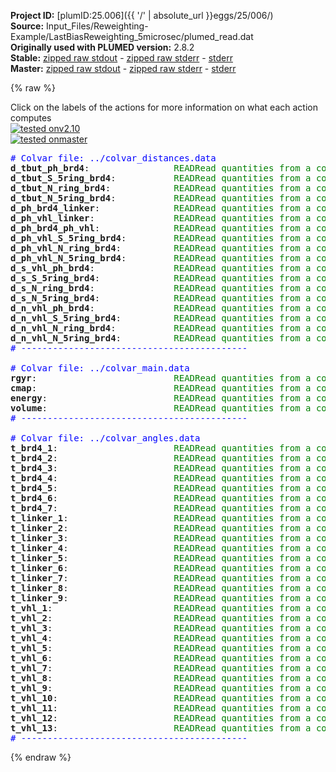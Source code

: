 **Project ID:** [plumID:25.006]({{ '/' | absolute_url }}eggs/25/006/)  
**Source:** Input_Files/Reweighting-Example/LastBiasReweighting_5microsec/plumed_read.dat  
**Originally used with PLUMED version:** 2.8.2  
**Stable:** [zipped raw stdout](plumed_read.dat.plumed.stdout.txt.zip) - [zipped raw stderr](plumed_read.dat.plumed.stderr.txt.zip) - [stderr](plumed_read.dat.plumed.stderr)  
**Master:** [zipped raw stdout](plumed_read.dat.plumed_master.stdout.txt.zip) - [zipped raw stderr](plumed_read.dat.plumed_master.stderr.txt.zip) - [stderr](plumed_read.dat.plumed_master.stderr)  

{% raw %}
<div class="plumedpreheader">
<div class="headerInfo" id="value_details_data/Input_Files/Reweighting-Example/LastBiasReweighting_5microsec/plumed_read.dat"> Click on the labels of the actions for more information on what each action computes </div>
<div class="containerBadge">
<div class="headerBadge"><a href="plumed_read.dat.plumed.stderr"><img src="https://img.shields.io/badge/v2.10-passing-green.svg" alt="tested onv2.10" /></a></div>
<div class="headerBadge"><a href="plumed_read.dat.plumed_master.stderr"><img src="https://img.shields.io/badge/master-passing-green.svg" alt="tested onmaster" /></a></div>
</div>
</div>
<pre class="plumedlisting">
<span style="color:blue" class="comment"># Colvar file: ../colvar_distances.data</span>
<b name="data/Input_Files/Reweighting-Example/LastBiasReweighting_5microsec/plumed_read.datd_tbut_ph_brd4" onclick='showPath("data/Input_Files/Reweighting-Example/LastBiasReweighting_5microsec/plumed_read.dat","data/Input_Files/Reweighting-Example/LastBiasReweighting_5microsec/plumed_read.datd_tbut_ph_brd4","data/Input_Files/Reweighting-Example/LastBiasReweighting_5microsec/plumed_read.datd_tbut_ph_brd4","brown")'>d_tbut_ph_brd4</b>:                <span class="plumedtooltip" style="color:green">READ<span class="right">Read quantities from a colvar file. <a href="https://www.plumed.org/doc-master/user-doc/html/READ" style="color:green">More details</a><i></i></span></span> <span class="plumedtooltip">IGNORE_FORCES<span class="right"> use this flag if the forces added by any bias can be safely ignored<i></i></span></span>   <span class="plumedtooltip">IGNORE_TIME<span class="right"> ignore the time in the colvar file<i></i></span></span>     <span class="plumedtooltip">FILE<span class="right">the name of the file from which to read these quantities<i></i></span></span>=../colvar_distances.data       <span class="plumedtooltip">VALUES<span class="right">the values to read from the file<i></i></span></span>=d_tbut_ph_brd4                
<span style="display:none;" id="data/Input_Files/Reweighting-Example/LastBiasReweighting_5microsec/plumed_read.datd_tbut_ph_brd4">The READ action with label <b>d_tbut_ph_brd4</b> calculates the following quantities:<table  align="center" frame="void" width="95%" cellpadding="5%"><tr><td width="5%"><b> Quantity </b>  </td><td><b> Description </b> </td></tr><tr><td width="5%">d_tbut_ph_brd4..#!custom</td><td>the names of the output components for this action depend on the actions input file see the example inputs below for details</td></tr></table></span><b name="data/Input_Files/Reweighting-Example/LastBiasReweighting_5microsec/plumed_read.datd_tbut_S_5ring_brd4" onclick='showPath("data/Input_Files/Reweighting-Example/LastBiasReweighting_5microsec/plumed_read.dat","data/Input_Files/Reweighting-Example/LastBiasReweighting_5microsec/plumed_read.datd_tbut_S_5ring_brd4","data/Input_Files/Reweighting-Example/LastBiasReweighting_5microsec/plumed_read.datd_tbut_S_5ring_brd4","brown")'>d_tbut_S_5ring_brd4</b>:           <span class="plumedtooltip" style="color:green">READ<span class="right">Read quantities from a colvar file. <a href="https://www.plumed.org/doc-master/user-doc/html/READ" style="color:green">More details</a><i></i></span></span> <span class="plumedtooltip">IGNORE_FORCES<span class="right"> use this flag if the forces added by any bias can be safely ignored<i></i></span></span>   <span class="plumedtooltip">IGNORE_TIME<span class="right"> ignore the time in the colvar file<i></i></span></span>     <span class="plumedtooltip">FILE<span class="right">the name of the file from which to read these quantities<i></i></span></span>=../colvar_distances.data       <span class="plumedtooltip">VALUES<span class="right">the values to read from the file<i></i></span></span>=d_tbut_S_5ring_brd4           
<span style="display:none;" id="data/Input_Files/Reweighting-Example/LastBiasReweighting_5microsec/plumed_read.datd_tbut_S_5ring_brd4">The READ action with label <b>d_tbut_S_5ring_brd4</b> calculates the following quantities:<table  align="center" frame="void" width="95%" cellpadding="5%"><tr><td width="5%"><b> Quantity </b>  </td><td><b> Description </b> </td></tr><tr><td width="5%">d_tbut_S_5ring_brd4..#!custom</td><td>the names of the output components for this action depend on the actions input file see the example inputs below for details</td></tr></table></span><b name="data/Input_Files/Reweighting-Example/LastBiasReweighting_5microsec/plumed_read.datd_tbut_N_ring_brd4" onclick='showPath("data/Input_Files/Reweighting-Example/LastBiasReweighting_5microsec/plumed_read.dat","data/Input_Files/Reweighting-Example/LastBiasReweighting_5microsec/plumed_read.datd_tbut_N_ring_brd4","data/Input_Files/Reweighting-Example/LastBiasReweighting_5microsec/plumed_read.datd_tbut_N_ring_brd4","brown")'>d_tbut_N_ring_brd4</b>:            <span class="plumedtooltip" style="color:green">READ<span class="right">Read quantities from a colvar file. <a href="https://www.plumed.org/doc-master/user-doc/html/READ" style="color:green">More details</a><i></i></span></span> <span class="plumedtooltip">IGNORE_FORCES<span class="right"> use this flag if the forces added by any bias can be safely ignored<i></i></span></span>   <span class="plumedtooltip">IGNORE_TIME<span class="right"> ignore the time in the colvar file<i></i></span></span>     <span class="plumedtooltip">FILE<span class="right">the name of the file from which to read these quantities<i></i></span></span>=../colvar_distances.data       <span class="plumedtooltip">VALUES<span class="right">the values to read from the file<i></i></span></span>=d_tbut_N_ring_brd4            
<span style="display:none;" id="data/Input_Files/Reweighting-Example/LastBiasReweighting_5microsec/plumed_read.datd_tbut_N_ring_brd4">The READ action with label <b>d_tbut_N_ring_brd4</b> calculates the following quantities:<table  align="center" frame="void" width="95%" cellpadding="5%"><tr><td width="5%"><b> Quantity </b>  </td><td><b> Description </b> </td></tr><tr><td width="5%">d_tbut_N_ring_brd4..#!custom</td><td>the names of the output components for this action depend on the actions input file see the example inputs below for details</td></tr></table></span><b name="data/Input_Files/Reweighting-Example/LastBiasReweighting_5microsec/plumed_read.datd_tbut_N_5ring_brd4" onclick='showPath("data/Input_Files/Reweighting-Example/LastBiasReweighting_5microsec/plumed_read.dat","data/Input_Files/Reweighting-Example/LastBiasReweighting_5microsec/plumed_read.datd_tbut_N_5ring_brd4","data/Input_Files/Reweighting-Example/LastBiasReweighting_5microsec/plumed_read.datd_tbut_N_5ring_brd4","brown")'>d_tbut_N_5ring_brd4</b>:           <span class="plumedtooltip" style="color:green">READ<span class="right">Read quantities from a colvar file. <a href="https://www.plumed.org/doc-master/user-doc/html/READ" style="color:green">More details</a><i></i></span></span> <span class="plumedtooltip">IGNORE_FORCES<span class="right"> use this flag if the forces added by any bias can be safely ignored<i></i></span></span>   <span class="plumedtooltip">IGNORE_TIME<span class="right"> ignore the time in the colvar file<i></i></span></span>     <span class="plumedtooltip">FILE<span class="right">the name of the file from which to read these quantities<i></i></span></span>=../colvar_distances.data       <span class="plumedtooltip">VALUES<span class="right">the values to read from the file<i></i></span></span>=d_tbut_N_5ring_brd4           
<span style="display:none;" id="data/Input_Files/Reweighting-Example/LastBiasReweighting_5microsec/plumed_read.datd_tbut_N_5ring_brd4">The READ action with label <b>d_tbut_N_5ring_brd4</b> calculates the following quantities:<table  align="center" frame="void" width="95%" cellpadding="5%"><tr><td width="5%"><b> Quantity </b>  </td><td><b> Description </b> </td></tr><tr><td width="5%">d_tbut_N_5ring_brd4..#!custom</td><td>the names of the output components for this action depend on the actions input file see the example inputs below for details</td></tr></table></span><b name="data/Input_Files/Reweighting-Example/LastBiasReweighting_5microsec/plumed_read.datd_ph_brd4_linker" onclick='showPath("data/Input_Files/Reweighting-Example/LastBiasReweighting_5microsec/plumed_read.dat","data/Input_Files/Reweighting-Example/LastBiasReweighting_5microsec/plumed_read.datd_ph_brd4_linker","data/Input_Files/Reweighting-Example/LastBiasReweighting_5microsec/plumed_read.datd_ph_brd4_linker","brown")'>d_ph_brd4_linker</b>:              <span class="plumedtooltip" style="color:green">READ<span class="right">Read quantities from a colvar file. <a href="https://www.plumed.org/doc-master/user-doc/html/READ" style="color:green">More details</a><i></i></span></span> <span class="plumedtooltip">IGNORE_FORCES<span class="right"> use this flag if the forces added by any bias can be safely ignored<i></i></span></span>   <span class="plumedtooltip">IGNORE_TIME<span class="right"> ignore the time in the colvar file<i></i></span></span>     <span class="plumedtooltip">FILE<span class="right">the name of the file from which to read these quantities<i></i></span></span>=../colvar_distances.data       <span class="plumedtooltip">VALUES<span class="right">the values to read from the file<i></i></span></span>=d_ph_brd4_linker              
<span style="display:none;" id="data/Input_Files/Reweighting-Example/LastBiasReweighting_5microsec/plumed_read.datd_ph_brd4_linker">The READ action with label <b>d_ph_brd4_linker</b> calculates the following quantities:<table  align="center" frame="void" width="95%" cellpadding="5%"><tr><td width="5%"><b> Quantity </b>  </td><td><b> Description </b> </td></tr><tr><td width="5%">d_ph_brd4_linker..#!custom</td><td>the names of the output components for this action depend on the actions input file see the example inputs below for details</td></tr></table></span><b name="data/Input_Files/Reweighting-Example/LastBiasReweighting_5microsec/plumed_read.datd_ph_vhl_linker" onclick='showPath("data/Input_Files/Reweighting-Example/LastBiasReweighting_5microsec/plumed_read.dat","data/Input_Files/Reweighting-Example/LastBiasReweighting_5microsec/plumed_read.datd_ph_vhl_linker","data/Input_Files/Reweighting-Example/LastBiasReweighting_5microsec/plumed_read.datd_ph_vhl_linker","brown")'>d_ph_vhl_linker</b>:               <span class="plumedtooltip" style="color:green">READ<span class="right">Read quantities from a colvar file. <a href="https://www.plumed.org/doc-master/user-doc/html/READ" style="color:green">More details</a><i></i></span></span> <span class="plumedtooltip">IGNORE_FORCES<span class="right"> use this flag if the forces added by any bias can be safely ignored<i></i></span></span>   <span class="plumedtooltip">IGNORE_TIME<span class="right"> ignore the time in the colvar file<i></i></span></span>     <span class="plumedtooltip">FILE<span class="right">the name of the file from which to read these quantities<i></i></span></span>=../colvar_distances.data       <span class="plumedtooltip">VALUES<span class="right">the values to read from the file<i></i></span></span>=d_ph_vhl_linker               
<span style="display:none;" id="data/Input_Files/Reweighting-Example/LastBiasReweighting_5microsec/plumed_read.datd_ph_vhl_linker">The READ action with label <b>d_ph_vhl_linker</b> calculates the following quantities:<table  align="center" frame="void" width="95%" cellpadding="5%"><tr><td width="5%"><b> Quantity </b>  </td><td><b> Description </b> </td></tr><tr><td width="5%">d_ph_vhl_linker..#!custom</td><td>the names of the output components for this action depend on the actions input file see the example inputs below for details</td></tr></table></span><b name="data/Input_Files/Reweighting-Example/LastBiasReweighting_5microsec/plumed_read.datd_ph_brd4_ph_vhl" onclick='showPath("data/Input_Files/Reweighting-Example/LastBiasReweighting_5microsec/plumed_read.dat","data/Input_Files/Reweighting-Example/LastBiasReweighting_5microsec/plumed_read.datd_ph_brd4_ph_vhl","data/Input_Files/Reweighting-Example/LastBiasReweighting_5microsec/plumed_read.datd_ph_brd4_ph_vhl","brown")'>d_ph_brd4_ph_vhl</b>:              <span class="plumedtooltip" style="color:green">READ<span class="right">Read quantities from a colvar file. <a href="https://www.plumed.org/doc-master/user-doc/html/READ" style="color:green">More details</a><i></i></span></span> <span class="plumedtooltip">IGNORE_FORCES<span class="right"> use this flag if the forces added by any bias can be safely ignored<i></i></span></span>   <span class="plumedtooltip">IGNORE_TIME<span class="right"> ignore the time in the colvar file<i></i></span></span>     <span class="plumedtooltip">FILE<span class="right">the name of the file from which to read these quantities<i></i></span></span>=../colvar_distances.data       <span class="plumedtooltip">VALUES<span class="right">the values to read from the file<i></i></span></span>=d_ph_brd4_ph_vhl              
<span style="display:none;" id="data/Input_Files/Reweighting-Example/LastBiasReweighting_5microsec/plumed_read.datd_ph_brd4_ph_vhl">The READ action with label <b>d_ph_brd4_ph_vhl</b> calculates the following quantities:<table  align="center" frame="void" width="95%" cellpadding="5%"><tr><td width="5%"><b> Quantity </b>  </td><td><b> Description </b> </td></tr><tr><td width="5%">d_ph_brd4_ph_vhl..#!custom</td><td>the names of the output components for this action depend on the actions input file see the example inputs below for details</td></tr></table></span><b name="data/Input_Files/Reweighting-Example/LastBiasReweighting_5microsec/plumed_read.datd_ph_vhl_S_5ring_brd4" onclick='showPath("data/Input_Files/Reweighting-Example/LastBiasReweighting_5microsec/plumed_read.dat","data/Input_Files/Reweighting-Example/LastBiasReweighting_5microsec/plumed_read.datd_ph_vhl_S_5ring_brd4","data/Input_Files/Reweighting-Example/LastBiasReweighting_5microsec/plumed_read.datd_ph_vhl_S_5ring_brd4","brown")'>d_ph_vhl_S_5ring_brd4</b>:         <span class="plumedtooltip" style="color:green">READ<span class="right">Read quantities from a colvar file. <a href="https://www.plumed.org/doc-master/user-doc/html/READ" style="color:green">More details</a><i></i></span></span> <span class="plumedtooltip">IGNORE_FORCES<span class="right"> use this flag if the forces added by any bias can be safely ignored<i></i></span></span>   <span class="plumedtooltip">IGNORE_TIME<span class="right"> ignore the time in the colvar file<i></i></span></span>     <span class="plumedtooltip">FILE<span class="right">the name of the file from which to read these quantities<i></i></span></span>=../colvar_distances.data       <span class="plumedtooltip">VALUES<span class="right">the values to read from the file<i></i></span></span>=d_ph_vhl_S_5ring_brd4         
<span style="display:none;" id="data/Input_Files/Reweighting-Example/LastBiasReweighting_5microsec/plumed_read.datd_ph_vhl_S_5ring_brd4">The READ action with label <b>d_ph_vhl_S_5ring_brd4</b> calculates the following quantities:<table  align="center" frame="void" width="95%" cellpadding="5%"><tr><td width="5%"><b> Quantity </b>  </td><td><b> Description </b> </td></tr><tr><td width="5%">d_ph_vhl_S_5ring_brd4..#!custom</td><td>the names of the output components for this action depend on the actions input file see the example inputs below for details</td></tr></table></span><b name="data/Input_Files/Reweighting-Example/LastBiasReweighting_5microsec/plumed_read.datd_ph_vhl_N_ring_brd4" onclick='showPath("data/Input_Files/Reweighting-Example/LastBiasReweighting_5microsec/plumed_read.dat","data/Input_Files/Reweighting-Example/LastBiasReweighting_5microsec/plumed_read.datd_ph_vhl_N_ring_brd4","data/Input_Files/Reweighting-Example/LastBiasReweighting_5microsec/plumed_read.datd_ph_vhl_N_ring_brd4","brown")'>d_ph_vhl_N_ring_brd4</b>:          <span class="plumedtooltip" style="color:green">READ<span class="right">Read quantities from a colvar file. <a href="https://www.plumed.org/doc-master/user-doc/html/READ" style="color:green">More details</a><i></i></span></span> <span class="plumedtooltip">IGNORE_FORCES<span class="right"> use this flag if the forces added by any bias can be safely ignored<i></i></span></span>   <span class="plumedtooltip">IGNORE_TIME<span class="right"> ignore the time in the colvar file<i></i></span></span>     <span class="plumedtooltip">FILE<span class="right">the name of the file from which to read these quantities<i></i></span></span>=../colvar_distances.data       <span class="plumedtooltip">VALUES<span class="right">the values to read from the file<i></i></span></span>=d_ph_vhl_N_ring_brd4          
<span style="display:none;" id="data/Input_Files/Reweighting-Example/LastBiasReweighting_5microsec/plumed_read.datd_ph_vhl_N_ring_brd4">The READ action with label <b>d_ph_vhl_N_ring_brd4</b> calculates the following quantities:<table  align="center" frame="void" width="95%" cellpadding="5%"><tr><td width="5%"><b> Quantity </b>  </td><td><b> Description </b> </td></tr><tr><td width="5%">d_ph_vhl_N_ring_brd4..#!custom</td><td>the names of the output components for this action depend on the actions input file see the example inputs below for details</td></tr></table></span><b name="data/Input_Files/Reweighting-Example/LastBiasReweighting_5microsec/plumed_read.datd_ph_vhl_N_5ring_brd4" onclick='showPath("data/Input_Files/Reweighting-Example/LastBiasReweighting_5microsec/plumed_read.dat","data/Input_Files/Reweighting-Example/LastBiasReweighting_5microsec/plumed_read.datd_ph_vhl_N_5ring_brd4","data/Input_Files/Reweighting-Example/LastBiasReweighting_5microsec/plumed_read.datd_ph_vhl_N_5ring_brd4","brown")'>d_ph_vhl_N_5ring_brd4</b>:         <span class="plumedtooltip" style="color:green">READ<span class="right">Read quantities from a colvar file. <a href="https://www.plumed.org/doc-master/user-doc/html/READ" style="color:green">More details</a><i></i></span></span> <span class="plumedtooltip">IGNORE_FORCES<span class="right"> use this flag if the forces added by any bias can be safely ignored<i></i></span></span>   <span class="plumedtooltip">IGNORE_TIME<span class="right"> ignore the time in the colvar file<i></i></span></span>     <span class="plumedtooltip">FILE<span class="right">the name of the file from which to read these quantities<i></i></span></span>=../colvar_distances.data       <span class="plumedtooltip">VALUES<span class="right">the values to read from the file<i></i></span></span>=d_ph_vhl_N_5ring_brd4         
<span style="display:none;" id="data/Input_Files/Reweighting-Example/LastBiasReweighting_5microsec/plumed_read.datd_ph_vhl_N_5ring_brd4">The READ action with label <b>d_ph_vhl_N_5ring_brd4</b> calculates the following quantities:<table  align="center" frame="void" width="95%" cellpadding="5%"><tr><td width="5%"><b> Quantity </b>  </td><td><b> Description </b> </td></tr><tr><td width="5%">d_ph_vhl_N_5ring_brd4..#!custom</td><td>the names of the output components for this action depend on the actions input file see the example inputs below for details</td></tr></table></span><b name="data/Input_Files/Reweighting-Example/LastBiasReweighting_5microsec/plumed_read.datd_s_vhl_ph_brd4" onclick='showPath("data/Input_Files/Reweighting-Example/LastBiasReweighting_5microsec/plumed_read.dat","data/Input_Files/Reweighting-Example/LastBiasReweighting_5microsec/plumed_read.datd_s_vhl_ph_brd4","data/Input_Files/Reweighting-Example/LastBiasReweighting_5microsec/plumed_read.datd_s_vhl_ph_brd4","brown")'>d_s_vhl_ph_brd4</b>:               <span class="plumedtooltip" style="color:green">READ<span class="right">Read quantities from a colvar file. <a href="https://www.plumed.org/doc-master/user-doc/html/READ" style="color:green">More details</a><i></i></span></span> <span class="plumedtooltip">IGNORE_FORCES<span class="right"> use this flag if the forces added by any bias can be safely ignored<i></i></span></span>   <span class="plumedtooltip">IGNORE_TIME<span class="right"> ignore the time in the colvar file<i></i></span></span>     <span class="plumedtooltip">FILE<span class="right">the name of the file from which to read these quantities<i></i></span></span>=../colvar_distances.data       <span class="plumedtooltip">VALUES<span class="right">the values to read from the file<i></i></span></span>=d_s_vhl_ph_brd4               
<span style="display:none;" id="data/Input_Files/Reweighting-Example/LastBiasReweighting_5microsec/plumed_read.datd_s_vhl_ph_brd4">The READ action with label <b>d_s_vhl_ph_brd4</b> calculates the following quantities:<table  align="center" frame="void" width="95%" cellpadding="5%"><tr><td width="5%"><b> Quantity </b>  </td><td><b> Description </b> </td></tr><tr><td width="5%">d_s_vhl_ph_brd4..#!custom</td><td>the names of the output components for this action depend on the actions input file see the example inputs below for details</td></tr></table></span><b name="data/Input_Files/Reweighting-Example/LastBiasReweighting_5microsec/plumed_read.datd_s_S_5ring_brd4" onclick='showPath("data/Input_Files/Reweighting-Example/LastBiasReweighting_5microsec/plumed_read.dat","data/Input_Files/Reweighting-Example/LastBiasReweighting_5microsec/plumed_read.datd_s_S_5ring_brd4","data/Input_Files/Reweighting-Example/LastBiasReweighting_5microsec/plumed_read.datd_s_S_5ring_brd4","brown")'>d_s_S_5ring_brd4</b>:              <span class="plumedtooltip" style="color:green">READ<span class="right">Read quantities from a colvar file. <a href="https://www.plumed.org/doc-master/user-doc/html/READ" style="color:green">More details</a><i></i></span></span> <span class="plumedtooltip">IGNORE_FORCES<span class="right"> use this flag if the forces added by any bias can be safely ignored<i></i></span></span>   <span class="plumedtooltip">IGNORE_TIME<span class="right"> ignore the time in the colvar file<i></i></span></span>     <span class="plumedtooltip">FILE<span class="right">the name of the file from which to read these quantities<i></i></span></span>=../colvar_distances.data       <span class="plumedtooltip">VALUES<span class="right">the values to read from the file<i></i></span></span>=d_s_S_5ring_brd4              
<span style="display:none;" id="data/Input_Files/Reweighting-Example/LastBiasReweighting_5microsec/plumed_read.datd_s_S_5ring_brd4">The READ action with label <b>d_s_S_5ring_brd4</b> calculates the following quantities:<table  align="center" frame="void" width="95%" cellpadding="5%"><tr><td width="5%"><b> Quantity </b>  </td><td><b> Description </b> </td></tr><tr><td width="5%">d_s_S_5ring_brd4..#!custom</td><td>the names of the output components for this action depend on the actions input file see the example inputs below for details</td></tr></table></span><b name="data/Input_Files/Reweighting-Example/LastBiasReweighting_5microsec/plumed_read.datd_s_N_ring_brd4" onclick='showPath("data/Input_Files/Reweighting-Example/LastBiasReweighting_5microsec/plumed_read.dat","data/Input_Files/Reweighting-Example/LastBiasReweighting_5microsec/plumed_read.datd_s_N_ring_brd4","data/Input_Files/Reweighting-Example/LastBiasReweighting_5microsec/plumed_read.datd_s_N_ring_brd4","brown")'>d_s_N_ring_brd4</b>:               <span class="plumedtooltip" style="color:green">READ<span class="right">Read quantities from a colvar file. <a href="https://www.plumed.org/doc-master/user-doc/html/READ" style="color:green">More details</a><i></i></span></span> <span class="plumedtooltip">IGNORE_FORCES<span class="right"> use this flag if the forces added by any bias can be safely ignored<i></i></span></span>   <span class="plumedtooltip">IGNORE_TIME<span class="right"> ignore the time in the colvar file<i></i></span></span>     <span class="plumedtooltip">FILE<span class="right">the name of the file from which to read these quantities<i></i></span></span>=../colvar_distances.data       <span class="plumedtooltip">VALUES<span class="right">the values to read from the file<i></i></span></span>=d_s_N_ring_brd4               
<span style="display:none;" id="data/Input_Files/Reweighting-Example/LastBiasReweighting_5microsec/plumed_read.datd_s_N_ring_brd4">The READ action with label <b>d_s_N_ring_brd4</b> calculates the following quantities:<table  align="center" frame="void" width="95%" cellpadding="5%"><tr><td width="5%"><b> Quantity </b>  </td><td><b> Description </b> </td></tr><tr><td width="5%">d_s_N_ring_brd4..#!custom</td><td>the names of the output components for this action depend on the actions input file see the example inputs below for details</td></tr></table></span><b name="data/Input_Files/Reweighting-Example/LastBiasReweighting_5microsec/plumed_read.datd_s_N_5ring_brd4" onclick='showPath("data/Input_Files/Reweighting-Example/LastBiasReweighting_5microsec/plumed_read.dat","data/Input_Files/Reweighting-Example/LastBiasReweighting_5microsec/plumed_read.datd_s_N_5ring_brd4","data/Input_Files/Reweighting-Example/LastBiasReweighting_5microsec/plumed_read.datd_s_N_5ring_brd4","brown")'>d_s_N_5ring_brd4</b>:              <span class="plumedtooltip" style="color:green">READ<span class="right">Read quantities from a colvar file. <a href="https://www.plumed.org/doc-master/user-doc/html/READ" style="color:green">More details</a><i></i></span></span> <span class="plumedtooltip">IGNORE_FORCES<span class="right"> use this flag if the forces added by any bias can be safely ignored<i></i></span></span>   <span class="plumedtooltip">IGNORE_TIME<span class="right"> ignore the time in the colvar file<i></i></span></span>     <span class="plumedtooltip">FILE<span class="right">the name of the file from which to read these quantities<i></i></span></span>=../colvar_distances.data       <span class="plumedtooltip">VALUES<span class="right">the values to read from the file<i></i></span></span>=d_s_N_5ring_brd4              
<span style="display:none;" id="data/Input_Files/Reweighting-Example/LastBiasReweighting_5microsec/plumed_read.datd_s_N_5ring_brd4">The READ action with label <b>d_s_N_5ring_brd4</b> calculates the following quantities:<table  align="center" frame="void" width="95%" cellpadding="5%"><tr><td width="5%"><b> Quantity </b>  </td><td><b> Description </b> </td></tr><tr><td width="5%">d_s_N_5ring_brd4..#!custom</td><td>the names of the output components for this action depend on the actions input file see the example inputs below for details</td></tr></table></span><b name="data/Input_Files/Reweighting-Example/LastBiasReweighting_5microsec/plumed_read.datd_n_vhl_ph_brd4" onclick='showPath("data/Input_Files/Reweighting-Example/LastBiasReweighting_5microsec/plumed_read.dat","data/Input_Files/Reweighting-Example/LastBiasReweighting_5microsec/plumed_read.datd_n_vhl_ph_brd4","data/Input_Files/Reweighting-Example/LastBiasReweighting_5microsec/plumed_read.datd_n_vhl_ph_brd4","brown")'>d_n_vhl_ph_brd4</b>:               <span class="plumedtooltip" style="color:green">READ<span class="right">Read quantities from a colvar file. <a href="https://www.plumed.org/doc-master/user-doc/html/READ" style="color:green">More details</a><i></i></span></span> <span class="plumedtooltip">IGNORE_FORCES<span class="right"> use this flag if the forces added by any bias can be safely ignored<i></i></span></span>   <span class="plumedtooltip">IGNORE_TIME<span class="right"> ignore the time in the colvar file<i></i></span></span>     <span class="plumedtooltip">FILE<span class="right">the name of the file from which to read these quantities<i></i></span></span>=../colvar_distances.data       <span class="plumedtooltip">VALUES<span class="right">the values to read from the file<i></i></span></span>=d_n_vhl_ph_brd4               
<span style="display:none;" id="data/Input_Files/Reweighting-Example/LastBiasReweighting_5microsec/plumed_read.datd_n_vhl_ph_brd4">The READ action with label <b>d_n_vhl_ph_brd4</b> calculates the following quantities:<table  align="center" frame="void" width="95%" cellpadding="5%"><tr><td width="5%"><b> Quantity </b>  </td><td><b> Description </b> </td></tr><tr><td width="5%">d_n_vhl_ph_brd4..#!custom</td><td>the names of the output components for this action depend on the actions input file see the example inputs below for details</td></tr></table></span><b name="data/Input_Files/Reweighting-Example/LastBiasReweighting_5microsec/plumed_read.datd_n_vhl_S_5ring_brd4" onclick='showPath("data/Input_Files/Reweighting-Example/LastBiasReweighting_5microsec/plumed_read.dat","data/Input_Files/Reweighting-Example/LastBiasReweighting_5microsec/plumed_read.datd_n_vhl_S_5ring_brd4","data/Input_Files/Reweighting-Example/LastBiasReweighting_5microsec/plumed_read.datd_n_vhl_S_5ring_brd4","brown")'>d_n_vhl_S_5ring_brd4</b>:          <span class="plumedtooltip" style="color:green">READ<span class="right">Read quantities from a colvar file. <a href="https://www.plumed.org/doc-master/user-doc/html/READ" style="color:green">More details</a><i></i></span></span> <span class="plumedtooltip">IGNORE_FORCES<span class="right"> use this flag if the forces added by any bias can be safely ignored<i></i></span></span>   <span class="plumedtooltip">IGNORE_TIME<span class="right"> ignore the time in the colvar file<i></i></span></span>     <span class="plumedtooltip">FILE<span class="right">the name of the file from which to read these quantities<i></i></span></span>=../colvar_distances.data       <span class="plumedtooltip">VALUES<span class="right">the values to read from the file<i></i></span></span>=d_n_vhl_S_5ring_brd4          
<span style="display:none;" id="data/Input_Files/Reweighting-Example/LastBiasReweighting_5microsec/plumed_read.datd_n_vhl_S_5ring_brd4">The READ action with label <b>d_n_vhl_S_5ring_brd4</b> calculates the following quantities:<table  align="center" frame="void" width="95%" cellpadding="5%"><tr><td width="5%"><b> Quantity </b>  </td><td><b> Description </b> </td></tr><tr><td width="5%">d_n_vhl_S_5ring_brd4..#!custom</td><td>the names of the output components for this action depend on the actions input file see the example inputs below for details</td></tr></table></span><b name="data/Input_Files/Reweighting-Example/LastBiasReweighting_5microsec/plumed_read.datd_n_vhl_N_ring_brd4" onclick='showPath("data/Input_Files/Reweighting-Example/LastBiasReweighting_5microsec/plumed_read.dat","data/Input_Files/Reweighting-Example/LastBiasReweighting_5microsec/plumed_read.datd_n_vhl_N_ring_brd4","data/Input_Files/Reweighting-Example/LastBiasReweighting_5microsec/plumed_read.datd_n_vhl_N_ring_brd4","brown")'>d_n_vhl_N_ring_brd4</b>:           <span class="plumedtooltip" style="color:green">READ<span class="right">Read quantities from a colvar file. <a href="https://www.plumed.org/doc-master/user-doc/html/READ" style="color:green">More details</a><i></i></span></span> <span class="plumedtooltip">IGNORE_FORCES<span class="right"> use this flag if the forces added by any bias can be safely ignored<i></i></span></span>   <span class="plumedtooltip">IGNORE_TIME<span class="right"> ignore the time in the colvar file<i></i></span></span>     <span class="plumedtooltip">FILE<span class="right">the name of the file from which to read these quantities<i></i></span></span>=../colvar_distances.data       <span class="plumedtooltip">VALUES<span class="right">the values to read from the file<i></i></span></span>=d_n_vhl_N_ring_brd4           
<span style="display:none;" id="data/Input_Files/Reweighting-Example/LastBiasReweighting_5microsec/plumed_read.datd_n_vhl_N_ring_brd4">The READ action with label <b>d_n_vhl_N_ring_brd4</b> calculates the following quantities:<table  align="center" frame="void" width="95%" cellpadding="5%"><tr><td width="5%"><b> Quantity </b>  </td><td><b> Description </b> </td></tr><tr><td width="5%">d_n_vhl_N_ring_brd4..#!custom</td><td>the names of the output components for this action depend on the actions input file see the example inputs below for details</td></tr></table></span><b name="data/Input_Files/Reweighting-Example/LastBiasReweighting_5microsec/plumed_read.datd_n_vhl_N_5ring_brd4" onclick='showPath("data/Input_Files/Reweighting-Example/LastBiasReweighting_5microsec/plumed_read.dat","data/Input_Files/Reweighting-Example/LastBiasReweighting_5microsec/plumed_read.datd_n_vhl_N_5ring_brd4","data/Input_Files/Reweighting-Example/LastBiasReweighting_5microsec/plumed_read.datd_n_vhl_N_5ring_brd4","brown")'>d_n_vhl_N_5ring_brd4</b>:          <span class="plumedtooltip" style="color:green">READ<span class="right">Read quantities from a colvar file. <a href="https://www.plumed.org/doc-master/user-doc/html/READ" style="color:green">More details</a><i></i></span></span> <span class="plumedtooltip">IGNORE_FORCES<span class="right"> use this flag if the forces added by any bias can be safely ignored<i></i></span></span>   <span class="plumedtooltip">IGNORE_TIME<span class="right"> ignore the time in the colvar file<i></i></span></span>     <span class="plumedtooltip">FILE<span class="right">the name of the file from which to read these quantities<i></i></span></span>=../colvar_distances.data       <span class="plumedtooltip">VALUES<span class="right">the values to read from the file<i></i></span></span>=d_n_vhl_N_5ring_brd4          
<span style="color:blue" class="comment"># -------------------------------------------</span>
<br/><span style="color:blue" class="comment"># Colvar file: ../colvar_main.data</span>
<span style="display:none;" id="data/Input_Files/Reweighting-Example/LastBiasReweighting_5microsec/plumed_read.datd_n_vhl_N_5ring_brd4">The READ action with label <b>d_n_vhl_N_5ring_brd4</b> calculates the following quantities:<table  align="center" frame="void" width="95%" cellpadding="5%"><tr><td width="5%"><b> Quantity </b>  </td><td><b> Description </b> </td></tr><tr><td width="5%">d_n_vhl_N_5ring_brd4..#!custom</td><td>the names of the output components for this action depend on the actions input file see the example inputs below for details</td></tr></table></span><b name="data/Input_Files/Reweighting-Example/LastBiasReweighting_5microsec/plumed_read.datrgyr" onclick='showPath("data/Input_Files/Reweighting-Example/LastBiasReweighting_5microsec/plumed_read.dat","data/Input_Files/Reweighting-Example/LastBiasReweighting_5microsec/plumed_read.datrgyr","data/Input_Files/Reweighting-Example/LastBiasReweighting_5microsec/plumed_read.datrgyr","brown")'>rgyr</b>:                          <span class="plumedtooltip" style="color:green">READ<span class="right">Read quantities from a colvar file. <a href="https://www.plumed.org/doc-master/user-doc/html/READ" style="color:green">More details</a><i></i></span></span> <span class="plumedtooltip">IGNORE_FORCES<span class="right"> use this flag if the forces added by any bias can be safely ignored<i></i></span></span>  <span class="plumedtooltip">IGNORE_TIME<span class="right"> ignore the time in the colvar file<i></i></span></span>      <span class="plumedtooltip">FILE<span class="right">the name of the file from which to read these quantities<i></i></span></span>=../colvar_main.data            <span class="plumedtooltip">VALUES<span class="right">the values to read from the file<i></i></span></span>=rgyr                          
<span style="display:none;" id="data/Input_Files/Reweighting-Example/LastBiasReweighting_5microsec/plumed_read.datrgyr">The READ action with label <b>rgyr</b> calculates the following quantities:<table  align="center" frame="void" width="95%" cellpadding="5%"><tr><td width="5%"><b> Quantity </b>  </td><td><b> Description </b> </td></tr><tr><td width="5%">rgyr..#!custom</td><td>the names of the output components for this action depend on the actions input file see the example inputs below for details</td></tr></table></span><b name="data/Input_Files/Reweighting-Example/LastBiasReweighting_5microsec/plumed_read.datcmap" onclick='showPath("data/Input_Files/Reweighting-Example/LastBiasReweighting_5microsec/plumed_read.dat","data/Input_Files/Reweighting-Example/LastBiasReweighting_5microsec/plumed_read.datcmap","data/Input_Files/Reweighting-Example/LastBiasReweighting_5microsec/plumed_read.datcmap","brown")'>cmap</b>:                          <span class="plumedtooltip" style="color:green">READ<span class="right">Read quantities from a colvar file. <a href="https://www.plumed.org/doc-master/user-doc/html/READ" style="color:green">More details</a><i></i></span></span> <span class="plumedtooltip">IGNORE_FORCES<span class="right"> use this flag if the forces added by any bias can be safely ignored<i></i></span></span>  <span class="plumedtooltip">IGNORE_TIME<span class="right"> ignore the time in the colvar file<i></i></span></span>      <span class="plumedtooltip">FILE<span class="right">the name of the file from which to read these quantities<i></i></span></span>=../colvar_main.data            <span class="plumedtooltip">VALUES<span class="right">the values to read from the file<i></i></span></span>=cmap                          
<span style="display:none;" id="data/Input_Files/Reweighting-Example/LastBiasReweighting_5microsec/plumed_read.datcmap">The READ action with label <b>cmap</b> calculates the following quantities:<table  align="center" frame="void" width="95%" cellpadding="5%"><tr><td width="5%"><b> Quantity </b>  </td><td><b> Description </b> </td></tr><tr><td width="5%">cmap..#!custom</td><td>the names of the output components for this action depend on the actions input file see the example inputs below for details</td></tr></table></span><b name="data/Input_Files/Reweighting-Example/LastBiasReweighting_5microsec/plumed_read.datenergy" onclick='showPath("data/Input_Files/Reweighting-Example/LastBiasReweighting_5microsec/plumed_read.dat","data/Input_Files/Reweighting-Example/LastBiasReweighting_5microsec/plumed_read.datenergy","data/Input_Files/Reweighting-Example/LastBiasReweighting_5microsec/plumed_read.datenergy","brown")'>energy</b>:                        <span class="plumedtooltip" style="color:green">READ<span class="right">Read quantities from a colvar file. <a href="https://www.plumed.org/doc-master/user-doc/html/READ" style="color:green">More details</a><i></i></span></span> <span class="plumedtooltip">IGNORE_FORCES<span class="right"> use this flag if the forces added by any bias can be safely ignored<i></i></span></span>  <span class="plumedtooltip">IGNORE_TIME<span class="right"> ignore the time in the colvar file<i></i></span></span>      <span class="plumedtooltip">FILE<span class="right">the name of the file from which to read these quantities<i></i></span></span>=../colvar_main.data            <span class="plumedtooltip">VALUES<span class="right">the values to read from the file<i></i></span></span>=energy                        
<span style="display:none;" id="data/Input_Files/Reweighting-Example/LastBiasReweighting_5microsec/plumed_read.datenergy">The READ action with label <b>energy</b> calculates the following quantities:<table  align="center" frame="void" width="95%" cellpadding="5%"><tr><td width="5%"><b> Quantity </b>  </td><td><b> Description </b> </td></tr><tr><td width="5%">energy..#!custom</td><td>the names of the output components for this action depend on the actions input file see the example inputs below for details</td></tr></table></span><b name="data/Input_Files/Reweighting-Example/LastBiasReweighting_5microsec/plumed_read.datvolume" onclick='showPath("data/Input_Files/Reweighting-Example/LastBiasReweighting_5microsec/plumed_read.dat","data/Input_Files/Reweighting-Example/LastBiasReweighting_5microsec/plumed_read.datvolume","data/Input_Files/Reweighting-Example/LastBiasReweighting_5microsec/plumed_read.datvolume","brown")'>volume</b>:                        <span class="plumedtooltip" style="color:green">READ<span class="right">Read quantities from a colvar file. <a href="https://www.plumed.org/doc-master/user-doc/html/READ" style="color:green">More details</a><i></i></span></span> <span class="plumedtooltip">IGNORE_FORCES<span class="right"> use this flag if the forces added by any bias can be safely ignored<i></i></span></span>  <span class="plumedtooltip">IGNORE_TIME<span class="right"> ignore the time in the colvar file<i></i></span></span>      <span class="plumedtooltip">FILE<span class="right">the name of the file from which to read these quantities<i></i></span></span>=../colvar_main.data            <span class="plumedtooltip">VALUES<span class="right">the values to read from the file<i></i></span></span>=volume                        
<span style="color:blue" class="comment"># -------------------------------------------</span>
<br/><span style="color:blue" class="comment"># Colvar file: ../colvar_angles.data</span>
<span style="display:none;" id="data/Input_Files/Reweighting-Example/LastBiasReweighting_5microsec/plumed_read.datvolume">The READ action with label <b>volume</b> calculates the following quantities:<table  align="center" frame="void" width="95%" cellpadding="5%"><tr><td width="5%"><b> Quantity </b>  </td><td><b> Description </b> </td></tr><tr><td width="5%">volume..#!custom</td><td>the names of the output components for this action depend on the actions input file see the example inputs below for details</td></tr></table></span><b name="data/Input_Files/Reweighting-Example/LastBiasReweighting_5microsec/plumed_read.datt_brd4_1" onclick='showPath("data/Input_Files/Reweighting-Example/LastBiasReweighting_5microsec/plumed_read.dat","data/Input_Files/Reweighting-Example/LastBiasReweighting_5microsec/plumed_read.datt_brd4_1","data/Input_Files/Reweighting-Example/LastBiasReweighting_5microsec/plumed_read.datt_brd4_1","brown")'>t_brd4_1</b>:                      <span class="plumedtooltip" style="color:green">READ<span class="right">Read quantities from a colvar file. <a href="https://www.plumed.org/doc-master/user-doc/html/READ" style="color:green">More details</a><i></i></span></span> <span class="plumedtooltip">IGNORE_FORCES<span class="right"> use this flag if the forces added by any bias can be safely ignored<i></i></span></span>  <span class="plumedtooltip">IGNORE_TIME<span class="right"> ignore the time in the colvar file<i></i></span></span>      <span class="plumedtooltip">FILE<span class="right">the name of the file from which to read these quantities<i></i></span></span>=../colvar_angles.data          <span class="plumedtooltip">VALUES<span class="right">the values to read from the file<i></i></span></span>=t_brd4_1                      
<span style="display:none;" id="data/Input_Files/Reweighting-Example/LastBiasReweighting_5microsec/plumed_read.datt_brd4_1">The READ action with label <b>t_brd4_1</b> calculates the following quantities:<table  align="center" frame="void" width="95%" cellpadding="5%"><tr><td width="5%"><b> Quantity </b>  </td><td><b> Description </b> </td></tr><tr><td width="5%">t_brd4_1..#!custom</td><td>the names of the output components for this action depend on the actions input file see the example inputs below for details</td></tr></table></span><b name="data/Input_Files/Reweighting-Example/LastBiasReweighting_5microsec/plumed_read.datt_brd4_2" onclick='showPath("data/Input_Files/Reweighting-Example/LastBiasReweighting_5microsec/plumed_read.dat","data/Input_Files/Reweighting-Example/LastBiasReweighting_5microsec/plumed_read.datt_brd4_2","data/Input_Files/Reweighting-Example/LastBiasReweighting_5microsec/plumed_read.datt_brd4_2","brown")'>t_brd4_2</b>:                      <span class="plumedtooltip" style="color:green">READ<span class="right">Read quantities from a colvar file. <a href="https://www.plumed.org/doc-master/user-doc/html/READ" style="color:green">More details</a><i></i></span></span> <span class="plumedtooltip">IGNORE_FORCES<span class="right"> use this flag if the forces added by any bias can be safely ignored<i></i></span></span>  <span class="plumedtooltip">IGNORE_TIME<span class="right"> ignore the time in the colvar file<i></i></span></span>      <span class="plumedtooltip">FILE<span class="right">the name of the file from which to read these quantities<i></i></span></span>=../colvar_angles.data          <span class="plumedtooltip">VALUES<span class="right">the values to read from the file<i></i></span></span>=t_brd4_2                      
<span style="display:none;" id="data/Input_Files/Reweighting-Example/LastBiasReweighting_5microsec/plumed_read.datt_brd4_2">The READ action with label <b>t_brd4_2</b> calculates the following quantities:<table  align="center" frame="void" width="95%" cellpadding="5%"><tr><td width="5%"><b> Quantity </b>  </td><td><b> Description </b> </td></tr><tr><td width="5%">t_brd4_2..#!custom</td><td>the names of the output components for this action depend on the actions input file see the example inputs below for details</td></tr></table></span><b name="data/Input_Files/Reweighting-Example/LastBiasReweighting_5microsec/plumed_read.datt_brd4_3" onclick='showPath("data/Input_Files/Reweighting-Example/LastBiasReweighting_5microsec/plumed_read.dat","data/Input_Files/Reweighting-Example/LastBiasReweighting_5microsec/plumed_read.datt_brd4_3","data/Input_Files/Reweighting-Example/LastBiasReweighting_5microsec/plumed_read.datt_brd4_3","brown")'>t_brd4_3</b>:                      <span class="plumedtooltip" style="color:green">READ<span class="right">Read quantities from a colvar file. <a href="https://www.plumed.org/doc-master/user-doc/html/READ" style="color:green">More details</a><i></i></span></span> <span class="plumedtooltip">IGNORE_FORCES<span class="right"> use this flag if the forces added by any bias can be safely ignored<i></i></span></span>  <span class="plumedtooltip">IGNORE_TIME<span class="right"> ignore the time in the colvar file<i></i></span></span>      <span class="plumedtooltip">FILE<span class="right">the name of the file from which to read these quantities<i></i></span></span>=../colvar_angles.data          <span class="plumedtooltip">VALUES<span class="right">the values to read from the file<i></i></span></span>=t_brd4_3                      
<span style="display:none;" id="data/Input_Files/Reweighting-Example/LastBiasReweighting_5microsec/plumed_read.datt_brd4_3">The READ action with label <b>t_brd4_3</b> calculates the following quantities:<table  align="center" frame="void" width="95%" cellpadding="5%"><tr><td width="5%"><b> Quantity </b>  </td><td><b> Description </b> </td></tr><tr><td width="5%">t_brd4_3..#!custom</td><td>the names of the output components for this action depend on the actions input file see the example inputs below for details</td></tr></table></span><b name="data/Input_Files/Reweighting-Example/LastBiasReweighting_5microsec/plumed_read.datt_brd4_4" onclick='showPath("data/Input_Files/Reweighting-Example/LastBiasReweighting_5microsec/plumed_read.dat","data/Input_Files/Reweighting-Example/LastBiasReweighting_5microsec/plumed_read.datt_brd4_4","data/Input_Files/Reweighting-Example/LastBiasReweighting_5microsec/plumed_read.datt_brd4_4","brown")'>t_brd4_4</b>:                      <span class="plumedtooltip" style="color:green">READ<span class="right">Read quantities from a colvar file. <a href="https://www.plumed.org/doc-master/user-doc/html/READ" style="color:green">More details</a><i></i></span></span> <span class="plumedtooltip">IGNORE_FORCES<span class="right"> use this flag if the forces added by any bias can be safely ignored<i></i></span></span>  <span class="plumedtooltip">IGNORE_TIME<span class="right"> ignore the time in the colvar file<i></i></span></span>      <span class="plumedtooltip">FILE<span class="right">the name of the file from which to read these quantities<i></i></span></span>=../colvar_angles.data          <span class="plumedtooltip">VALUES<span class="right">the values to read from the file<i></i></span></span>=t_brd4_4                      
<span style="display:none;" id="data/Input_Files/Reweighting-Example/LastBiasReweighting_5microsec/plumed_read.datt_brd4_4">The READ action with label <b>t_brd4_4</b> calculates the following quantities:<table  align="center" frame="void" width="95%" cellpadding="5%"><tr><td width="5%"><b> Quantity </b>  </td><td><b> Description </b> </td></tr><tr><td width="5%">t_brd4_4..#!custom</td><td>the names of the output components for this action depend on the actions input file see the example inputs below for details</td></tr></table></span><b name="data/Input_Files/Reweighting-Example/LastBiasReweighting_5microsec/plumed_read.datt_brd4_5" onclick='showPath("data/Input_Files/Reweighting-Example/LastBiasReweighting_5microsec/plumed_read.dat","data/Input_Files/Reweighting-Example/LastBiasReweighting_5microsec/plumed_read.datt_brd4_5","data/Input_Files/Reweighting-Example/LastBiasReweighting_5microsec/plumed_read.datt_brd4_5","brown")'>t_brd4_5</b>:                      <span class="plumedtooltip" style="color:green">READ<span class="right">Read quantities from a colvar file. <a href="https://www.plumed.org/doc-master/user-doc/html/READ" style="color:green">More details</a><i></i></span></span> <span class="plumedtooltip">IGNORE_FORCES<span class="right"> use this flag if the forces added by any bias can be safely ignored<i></i></span></span>  <span class="plumedtooltip">IGNORE_TIME<span class="right"> ignore the time in the colvar file<i></i></span></span>      <span class="plumedtooltip">FILE<span class="right">the name of the file from which to read these quantities<i></i></span></span>=../colvar_angles.data          <span class="plumedtooltip">VALUES<span class="right">the values to read from the file<i></i></span></span>=t_brd4_5                      
<span style="display:none;" id="data/Input_Files/Reweighting-Example/LastBiasReweighting_5microsec/plumed_read.datt_brd4_5">The READ action with label <b>t_brd4_5</b> calculates the following quantities:<table  align="center" frame="void" width="95%" cellpadding="5%"><tr><td width="5%"><b> Quantity </b>  </td><td><b> Description </b> </td></tr><tr><td width="5%">t_brd4_5..#!custom</td><td>the names of the output components for this action depend on the actions input file see the example inputs below for details</td></tr></table></span><b name="data/Input_Files/Reweighting-Example/LastBiasReweighting_5microsec/plumed_read.datt_brd4_6" onclick='showPath("data/Input_Files/Reweighting-Example/LastBiasReweighting_5microsec/plumed_read.dat","data/Input_Files/Reweighting-Example/LastBiasReweighting_5microsec/plumed_read.datt_brd4_6","data/Input_Files/Reweighting-Example/LastBiasReweighting_5microsec/plumed_read.datt_brd4_6","brown")'>t_brd4_6</b>:                      <span class="plumedtooltip" style="color:green">READ<span class="right">Read quantities from a colvar file. <a href="https://www.plumed.org/doc-master/user-doc/html/READ" style="color:green">More details</a><i></i></span></span> <span class="plumedtooltip">IGNORE_FORCES<span class="right"> use this flag if the forces added by any bias can be safely ignored<i></i></span></span>  <span class="plumedtooltip">IGNORE_TIME<span class="right"> ignore the time in the colvar file<i></i></span></span>      <span class="plumedtooltip">FILE<span class="right">the name of the file from which to read these quantities<i></i></span></span>=../colvar_angles.data          <span class="plumedtooltip">VALUES<span class="right">the values to read from the file<i></i></span></span>=t_brd4_6                      
<span style="display:none;" id="data/Input_Files/Reweighting-Example/LastBiasReweighting_5microsec/plumed_read.datt_brd4_6">The READ action with label <b>t_brd4_6</b> calculates the following quantities:<table  align="center" frame="void" width="95%" cellpadding="5%"><tr><td width="5%"><b> Quantity </b>  </td><td><b> Description </b> </td></tr><tr><td width="5%">t_brd4_6..#!custom</td><td>the names of the output components for this action depend on the actions input file see the example inputs below for details</td></tr></table></span><b name="data/Input_Files/Reweighting-Example/LastBiasReweighting_5microsec/plumed_read.datt_brd4_7" onclick='showPath("data/Input_Files/Reweighting-Example/LastBiasReweighting_5microsec/plumed_read.dat","data/Input_Files/Reweighting-Example/LastBiasReweighting_5microsec/plumed_read.datt_brd4_7","data/Input_Files/Reweighting-Example/LastBiasReweighting_5microsec/plumed_read.datt_brd4_7","brown")'>t_brd4_7</b>:                      <span class="plumedtooltip" style="color:green">READ<span class="right">Read quantities from a colvar file. <a href="https://www.plumed.org/doc-master/user-doc/html/READ" style="color:green">More details</a><i></i></span></span> <span class="plumedtooltip">IGNORE_FORCES<span class="right"> use this flag if the forces added by any bias can be safely ignored<i></i></span></span>  <span class="plumedtooltip">IGNORE_TIME<span class="right"> ignore the time in the colvar file<i></i></span></span>      <span class="plumedtooltip">FILE<span class="right">the name of the file from which to read these quantities<i></i></span></span>=../colvar_angles.data          <span class="plumedtooltip">VALUES<span class="right">the values to read from the file<i></i></span></span>=t_brd4_7                      
<span style="display:none;" id="data/Input_Files/Reweighting-Example/LastBiasReweighting_5microsec/plumed_read.datt_brd4_7">The READ action with label <b>t_brd4_7</b> calculates the following quantities:<table  align="center" frame="void" width="95%" cellpadding="5%"><tr><td width="5%"><b> Quantity </b>  </td><td><b> Description </b> </td></tr><tr><td width="5%">t_brd4_7..#!custom</td><td>the names of the output components for this action depend on the actions input file see the example inputs below for details</td></tr></table></span><b name="data/Input_Files/Reweighting-Example/LastBiasReweighting_5microsec/plumed_read.datt_linker_1" onclick='showPath("data/Input_Files/Reweighting-Example/LastBiasReweighting_5microsec/plumed_read.dat","data/Input_Files/Reweighting-Example/LastBiasReweighting_5microsec/plumed_read.datt_linker_1","data/Input_Files/Reweighting-Example/LastBiasReweighting_5microsec/plumed_read.datt_linker_1","brown")'>t_linker_1</b>:                    <span class="plumedtooltip" style="color:green">READ<span class="right">Read quantities from a colvar file. <a href="https://www.plumed.org/doc-master/user-doc/html/READ" style="color:green">More details</a><i></i></span></span> <span class="plumedtooltip">IGNORE_FORCES<span class="right"> use this flag if the forces added by any bias can be safely ignored<i></i></span></span>  <span class="plumedtooltip">IGNORE_TIME<span class="right"> ignore the time in the colvar file<i></i></span></span>      <span class="plumedtooltip">FILE<span class="right">the name of the file from which to read these quantities<i></i></span></span>=../colvar_angles.data          <span class="plumedtooltip">VALUES<span class="right">the values to read from the file<i></i></span></span>=t_linker_1                    
<span style="display:none;" id="data/Input_Files/Reweighting-Example/LastBiasReweighting_5microsec/plumed_read.datt_linker_1">The READ action with label <b>t_linker_1</b> calculates the following quantities:<table  align="center" frame="void" width="95%" cellpadding="5%"><tr><td width="5%"><b> Quantity </b>  </td><td><b> Description </b> </td></tr><tr><td width="5%">t_linker_1..#!custom</td><td>the names of the output components for this action depend on the actions input file see the example inputs below for details</td></tr></table></span><b name="data/Input_Files/Reweighting-Example/LastBiasReweighting_5microsec/plumed_read.datt_linker_2" onclick='showPath("data/Input_Files/Reweighting-Example/LastBiasReweighting_5microsec/plumed_read.dat","data/Input_Files/Reweighting-Example/LastBiasReweighting_5microsec/plumed_read.datt_linker_2","data/Input_Files/Reweighting-Example/LastBiasReweighting_5microsec/plumed_read.datt_linker_2","brown")'>t_linker_2</b>:                    <span class="plumedtooltip" style="color:green">READ<span class="right">Read quantities from a colvar file. <a href="https://www.plumed.org/doc-master/user-doc/html/READ" style="color:green">More details</a><i></i></span></span> <span class="plumedtooltip">IGNORE_FORCES<span class="right"> use this flag if the forces added by any bias can be safely ignored<i></i></span></span>  <span class="plumedtooltip">IGNORE_TIME<span class="right"> ignore the time in the colvar file<i></i></span></span>      <span class="plumedtooltip">FILE<span class="right">the name of the file from which to read these quantities<i></i></span></span>=../colvar_angles.data          <span class="plumedtooltip">VALUES<span class="right">the values to read from the file<i></i></span></span>=t_linker_2                    
<span style="display:none;" id="data/Input_Files/Reweighting-Example/LastBiasReweighting_5microsec/plumed_read.datt_linker_2">The READ action with label <b>t_linker_2</b> calculates the following quantities:<table  align="center" frame="void" width="95%" cellpadding="5%"><tr><td width="5%"><b> Quantity </b>  </td><td><b> Description </b> </td></tr><tr><td width="5%">t_linker_2..#!custom</td><td>the names of the output components for this action depend on the actions input file see the example inputs below for details</td></tr></table></span><b name="data/Input_Files/Reweighting-Example/LastBiasReweighting_5microsec/plumed_read.datt_linker_3" onclick='showPath("data/Input_Files/Reweighting-Example/LastBiasReweighting_5microsec/plumed_read.dat","data/Input_Files/Reweighting-Example/LastBiasReweighting_5microsec/plumed_read.datt_linker_3","data/Input_Files/Reweighting-Example/LastBiasReweighting_5microsec/plumed_read.datt_linker_3","brown")'>t_linker_3</b>:                    <span class="plumedtooltip" style="color:green">READ<span class="right">Read quantities from a colvar file. <a href="https://www.plumed.org/doc-master/user-doc/html/READ" style="color:green">More details</a><i></i></span></span> <span class="plumedtooltip">IGNORE_FORCES<span class="right"> use this flag if the forces added by any bias can be safely ignored<i></i></span></span>  <span class="plumedtooltip">IGNORE_TIME<span class="right"> ignore the time in the colvar file<i></i></span></span>      <span class="plumedtooltip">FILE<span class="right">the name of the file from which to read these quantities<i></i></span></span>=../colvar_angles.data          <span class="plumedtooltip">VALUES<span class="right">the values to read from the file<i></i></span></span>=t_linker_3                    
<span style="display:none;" id="data/Input_Files/Reweighting-Example/LastBiasReweighting_5microsec/plumed_read.datt_linker_3">The READ action with label <b>t_linker_3</b> calculates the following quantities:<table  align="center" frame="void" width="95%" cellpadding="5%"><tr><td width="5%"><b> Quantity </b>  </td><td><b> Description </b> </td></tr><tr><td width="5%">t_linker_3..#!custom</td><td>the names of the output components for this action depend on the actions input file see the example inputs below for details</td></tr></table></span><b name="data/Input_Files/Reweighting-Example/LastBiasReweighting_5microsec/plumed_read.datt_linker_4" onclick='showPath("data/Input_Files/Reweighting-Example/LastBiasReweighting_5microsec/plumed_read.dat","data/Input_Files/Reweighting-Example/LastBiasReweighting_5microsec/plumed_read.datt_linker_4","data/Input_Files/Reweighting-Example/LastBiasReweighting_5microsec/plumed_read.datt_linker_4","brown")'>t_linker_4</b>:                    <span class="plumedtooltip" style="color:green">READ<span class="right">Read quantities from a colvar file. <a href="https://www.plumed.org/doc-master/user-doc/html/READ" style="color:green">More details</a><i></i></span></span> <span class="plumedtooltip">IGNORE_FORCES<span class="right"> use this flag if the forces added by any bias can be safely ignored<i></i></span></span>  <span class="plumedtooltip">IGNORE_TIME<span class="right"> ignore the time in the colvar file<i></i></span></span>      <span class="plumedtooltip">FILE<span class="right">the name of the file from which to read these quantities<i></i></span></span>=../colvar_angles.data          <span class="plumedtooltip">VALUES<span class="right">the values to read from the file<i></i></span></span>=t_linker_4                    
<span style="display:none;" id="data/Input_Files/Reweighting-Example/LastBiasReweighting_5microsec/plumed_read.datt_linker_4">The READ action with label <b>t_linker_4</b> calculates the following quantities:<table  align="center" frame="void" width="95%" cellpadding="5%"><tr><td width="5%"><b> Quantity </b>  </td><td><b> Description </b> </td></tr><tr><td width="5%">t_linker_4..#!custom</td><td>the names of the output components for this action depend on the actions input file see the example inputs below for details</td></tr></table></span><b name="data/Input_Files/Reweighting-Example/LastBiasReweighting_5microsec/plumed_read.datt_linker_5" onclick='showPath("data/Input_Files/Reweighting-Example/LastBiasReweighting_5microsec/plumed_read.dat","data/Input_Files/Reweighting-Example/LastBiasReweighting_5microsec/plumed_read.datt_linker_5","data/Input_Files/Reweighting-Example/LastBiasReweighting_5microsec/plumed_read.datt_linker_5","brown")'>t_linker_5</b>:                    <span class="plumedtooltip" style="color:green">READ<span class="right">Read quantities from a colvar file. <a href="https://www.plumed.org/doc-master/user-doc/html/READ" style="color:green">More details</a><i></i></span></span> <span class="plumedtooltip">IGNORE_FORCES<span class="right"> use this flag if the forces added by any bias can be safely ignored<i></i></span></span>  <span class="plumedtooltip">IGNORE_TIME<span class="right"> ignore the time in the colvar file<i></i></span></span>      <span class="plumedtooltip">FILE<span class="right">the name of the file from which to read these quantities<i></i></span></span>=../colvar_angles.data          <span class="plumedtooltip">VALUES<span class="right">the values to read from the file<i></i></span></span>=t_linker_5                    
<span style="display:none;" id="data/Input_Files/Reweighting-Example/LastBiasReweighting_5microsec/plumed_read.datt_linker_5">The READ action with label <b>t_linker_5</b> calculates the following quantities:<table  align="center" frame="void" width="95%" cellpadding="5%"><tr><td width="5%"><b> Quantity </b>  </td><td><b> Description </b> </td></tr><tr><td width="5%">t_linker_5..#!custom</td><td>the names of the output components for this action depend on the actions input file see the example inputs below for details</td></tr></table></span><b name="data/Input_Files/Reweighting-Example/LastBiasReweighting_5microsec/plumed_read.datt_linker_6" onclick='showPath("data/Input_Files/Reweighting-Example/LastBiasReweighting_5microsec/plumed_read.dat","data/Input_Files/Reweighting-Example/LastBiasReweighting_5microsec/plumed_read.datt_linker_6","data/Input_Files/Reweighting-Example/LastBiasReweighting_5microsec/plumed_read.datt_linker_6","brown")'>t_linker_6</b>:                    <span class="plumedtooltip" style="color:green">READ<span class="right">Read quantities from a colvar file. <a href="https://www.plumed.org/doc-master/user-doc/html/READ" style="color:green">More details</a><i></i></span></span> <span class="plumedtooltip">IGNORE_FORCES<span class="right"> use this flag if the forces added by any bias can be safely ignored<i></i></span></span>  <span class="plumedtooltip">IGNORE_TIME<span class="right"> ignore the time in the colvar file<i></i></span></span>      <span class="plumedtooltip">FILE<span class="right">the name of the file from which to read these quantities<i></i></span></span>=../colvar_angles.data          <span class="plumedtooltip">VALUES<span class="right">the values to read from the file<i></i></span></span>=t_linker_6                    
<span style="display:none;" id="data/Input_Files/Reweighting-Example/LastBiasReweighting_5microsec/plumed_read.datt_linker_6">The READ action with label <b>t_linker_6</b> calculates the following quantities:<table  align="center" frame="void" width="95%" cellpadding="5%"><tr><td width="5%"><b> Quantity </b>  </td><td><b> Description </b> </td></tr><tr><td width="5%">t_linker_6..#!custom</td><td>the names of the output components for this action depend on the actions input file see the example inputs below for details</td></tr></table></span><b name="data/Input_Files/Reweighting-Example/LastBiasReweighting_5microsec/plumed_read.datt_linker_7" onclick='showPath("data/Input_Files/Reweighting-Example/LastBiasReweighting_5microsec/plumed_read.dat","data/Input_Files/Reweighting-Example/LastBiasReweighting_5microsec/plumed_read.datt_linker_7","data/Input_Files/Reweighting-Example/LastBiasReweighting_5microsec/plumed_read.datt_linker_7","brown")'>t_linker_7</b>:                    <span class="plumedtooltip" style="color:green">READ<span class="right">Read quantities from a colvar file. <a href="https://www.plumed.org/doc-master/user-doc/html/READ" style="color:green">More details</a><i></i></span></span> <span class="plumedtooltip">IGNORE_FORCES<span class="right"> use this flag if the forces added by any bias can be safely ignored<i></i></span></span>  <span class="plumedtooltip">IGNORE_TIME<span class="right"> ignore the time in the colvar file<i></i></span></span>      <span class="plumedtooltip">FILE<span class="right">the name of the file from which to read these quantities<i></i></span></span>=../colvar_angles.data          <span class="plumedtooltip">VALUES<span class="right">the values to read from the file<i></i></span></span>=t_linker_7                    
<span style="display:none;" id="data/Input_Files/Reweighting-Example/LastBiasReweighting_5microsec/plumed_read.datt_linker_7">The READ action with label <b>t_linker_7</b> calculates the following quantities:<table  align="center" frame="void" width="95%" cellpadding="5%"><tr><td width="5%"><b> Quantity </b>  </td><td><b> Description </b> </td></tr><tr><td width="5%">t_linker_7..#!custom</td><td>the names of the output components for this action depend on the actions input file see the example inputs below for details</td></tr></table></span><b name="data/Input_Files/Reweighting-Example/LastBiasReweighting_5microsec/plumed_read.datt_linker_8" onclick='showPath("data/Input_Files/Reweighting-Example/LastBiasReweighting_5microsec/plumed_read.dat","data/Input_Files/Reweighting-Example/LastBiasReweighting_5microsec/plumed_read.datt_linker_8","data/Input_Files/Reweighting-Example/LastBiasReweighting_5microsec/plumed_read.datt_linker_8","brown")'>t_linker_8</b>:                    <span class="plumedtooltip" style="color:green">READ<span class="right">Read quantities from a colvar file. <a href="https://www.plumed.org/doc-master/user-doc/html/READ" style="color:green">More details</a><i></i></span></span> <span class="plumedtooltip">IGNORE_FORCES<span class="right"> use this flag if the forces added by any bias can be safely ignored<i></i></span></span>  <span class="plumedtooltip">IGNORE_TIME<span class="right"> ignore the time in the colvar file<i></i></span></span>      <span class="plumedtooltip">FILE<span class="right">the name of the file from which to read these quantities<i></i></span></span>=../colvar_angles.data          <span class="plumedtooltip">VALUES<span class="right">the values to read from the file<i></i></span></span>=t_linker_8                    
<span style="display:none;" id="data/Input_Files/Reweighting-Example/LastBiasReweighting_5microsec/plumed_read.datt_linker_8">The READ action with label <b>t_linker_8</b> calculates the following quantities:<table  align="center" frame="void" width="95%" cellpadding="5%"><tr><td width="5%"><b> Quantity </b>  </td><td><b> Description </b> </td></tr><tr><td width="5%">t_linker_8..#!custom</td><td>the names of the output components for this action depend on the actions input file see the example inputs below for details</td></tr></table></span><b name="data/Input_Files/Reweighting-Example/LastBiasReweighting_5microsec/plumed_read.datt_linker_9" onclick='showPath("data/Input_Files/Reweighting-Example/LastBiasReweighting_5microsec/plumed_read.dat","data/Input_Files/Reweighting-Example/LastBiasReweighting_5microsec/plumed_read.datt_linker_9","data/Input_Files/Reweighting-Example/LastBiasReweighting_5microsec/plumed_read.datt_linker_9","brown")'>t_linker_9</b>:                    <span class="plumedtooltip" style="color:green">READ<span class="right">Read quantities from a colvar file. <a href="https://www.plumed.org/doc-master/user-doc/html/READ" style="color:green">More details</a><i></i></span></span> <span class="plumedtooltip">IGNORE_FORCES<span class="right"> use this flag if the forces added by any bias can be safely ignored<i></i></span></span>  <span class="plumedtooltip">IGNORE_TIME<span class="right"> ignore the time in the colvar file<i></i></span></span>      <span class="plumedtooltip">FILE<span class="right">the name of the file from which to read these quantities<i></i></span></span>=../colvar_angles.data          <span class="plumedtooltip">VALUES<span class="right">the values to read from the file<i></i></span></span>=t_linker_9                    
<span style="display:none;" id="data/Input_Files/Reweighting-Example/LastBiasReweighting_5microsec/plumed_read.datt_linker_9">The READ action with label <b>t_linker_9</b> calculates the following quantities:<table  align="center" frame="void" width="95%" cellpadding="5%"><tr><td width="5%"><b> Quantity </b>  </td><td><b> Description </b> </td></tr><tr><td width="5%">t_linker_9..#!custom</td><td>the names of the output components for this action depend on the actions input file see the example inputs below for details</td></tr></table></span><b name="data/Input_Files/Reweighting-Example/LastBiasReweighting_5microsec/plumed_read.datt_vhl_1" onclick='showPath("data/Input_Files/Reweighting-Example/LastBiasReweighting_5microsec/plumed_read.dat","data/Input_Files/Reweighting-Example/LastBiasReweighting_5microsec/plumed_read.datt_vhl_1","data/Input_Files/Reweighting-Example/LastBiasReweighting_5microsec/plumed_read.datt_vhl_1","brown")'>t_vhl_1</b>:                       <span class="plumedtooltip" style="color:green">READ<span class="right">Read quantities from a colvar file. <a href="https://www.plumed.org/doc-master/user-doc/html/READ" style="color:green">More details</a><i></i></span></span> <span class="plumedtooltip">IGNORE_FORCES<span class="right"> use this flag if the forces added by any bias can be safely ignored<i></i></span></span>  <span class="plumedtooltip">IGNORE_TIME<span class="right"> ignore the time in the colvar file<i></i></span></span>      <span class="plumedtooltip">FILE<span class="right">the name of the file from which to read these quantities<i></i></span></span>=../colvar_angles.data          <span class="plumedtooltip">VALUES<span class="right">the values to read from the file<i></i></span></span>=t_vhl_1                       
<span style="display:none;" id="data/Input_Files/Reweighting-Example/LastBiasReweighting_5microsec/plumed_read.datt_vhl_1">The READ action with label <b>t_vhl_1</b> calculates the following quantities:<table  align="center" frame="void" width="95%" cellpadding="5%"><tr><td width="5%"><b> Quantity </b>  </td><td><b> Description </b> </td></tr><tr><td width="5%">t_vhl_1..#!custom</td><td>the names of the output components for this action depend on the actions input file see the example inputs below for details</td></tr></table></span><b name="data/Input_Files/Reweighting-Example/LastBiasReweighting_5microsec/plumed_read.datt_vhl_2" onclick='showPath("data/Input_Files/Reweighting-Example/LastBiasReweighting_5microsec/plumed_read.dat","data/Input_Files/Reweighting-Example/LastBiasReweighting_5microsec/plumed_read.datt_vhl_2","data/Input_Files/Reweighting-Example/LastBiasReweighting_5microsec/plumed_read.datt_vhl_2","brown")'>t_vhl_2</b>:                       <span class="plumedtooltip" style="color:green">READ<span class="right">Read quantities from a colvar file. <a href="https://www.plumed.org/doc-master/user-doc/html/READ" style="color:green">More details</a><i></i></span></span> <span class="plumedtooltip">IGNORE_FORCES<span class="right"> use this flag if the forces added by any bias can be safely ignored<i></i></span></span>  <span class="plumedtooltip">IGNORE_TIME<span class="right"> ignore the time in the colvar file<i></i></span></span>      <span class="plumedtooltip">FILE<span class="right">the name of the file from which to read these quantities<i></i></span></span>=../colvar_angles.data          <span class="plumedtooltip">VALUES<span class="right">the values to read from the file<i></i></span></span>=t_vhl_2                       
<span style="display:none;" id="data/Input_Files/Reweighting-Example/LastBiasReweighting_5microsec/plumed_read.datt_vhl_2">The READ action with label <b>t_vhl_2</b> calculates the following quantities:<table  align="center" frame="void" width="95%" cellpadding="5%"><tr><td width="5%"><b> Quantity </b>  </td><td><b> Description </b> </td></tr><tr><td width="5%">t_vhl_2..#!custom</td><td>the names of the output components for this action depend on the actions input file see the example inputs below for details</td></tr></table></span><b name="data/Input_Files/Reweighting-Example/LastBiasReweighting_5microsec/plumed_read.datt_vhl_3" onclick='showPath("data/Input_Files/Reweighting-Example/LastBiasReweighting_5microsec/plumed_read.dat","data/Input_Files/Reweighting-Example/LastBiasReweighting_5microsec/plumed_read.datt_vhl_3","data/Input_Files/Reweighting-Example/LastBiasReweighting_5microsec/plumed_read.datt_vhl_3","brown")'>t_vhl_3</b>:                       <span class="plumedtooltip" style="color:green">READ<span class="right">Read quantities from a colvar file. <a href="https://www.plumed.org/doc-master/user-doc/html/READ" style="color:green">More details</a><i></i></span></span> <span class="plumedtooltip">IGNORE_FORCES<span class="right"> use this flag if the forces added by any bias can be safely ignored<i></i></span></span>  <span class="plumedtooltip">IGNORE_TIME<span class="right"> ignore the time in the colvar file<i></i></span></span>      <span class="plumedtooltip">FILE<span class="right">the name of the file from which to read these quantities<i></i></span></span>=../colvar_angles.data          <span class="plumedtooltip">VALUES<span class="right">the values to read from the file<i></i></span></span>=t_vhl_3                       
<span style="display:none;" id="data/Input_Files/Reweighting-Example/LastBiasReweighting_5microsec/plumed_read.datt_vhl_3">The READ action with label <b>t_vhl_3</b> calculates the following quantities:<table  align="center" frame="void" width="95%" cellpadding="5%"><tr><td width="5%"><b> Quantity </b>  </td><td><b> Description </b> </td></tr><tr><td width="5%">t_vhl_3..#!custom</td><td>the names of the output components for this action depend on the actions input file see the example inputs below for details</td></tr></table></span><b name="data/Input_Files/Reweighting-Example/LastBiasReweighting_5microsec/plumed_read.datt_vhl_4" onclick='showPath("data/Input_Files/Reweighting-Example/LastBiasReweighting_5microsec/plumed_read.dat","data/Input_Files/Reweighting-Example/LastBiasReweighting_5microsec/plumed_read.datt_vhl_4","data/Input_Files/Reweighting-Example/LastBiasReweighting_5microsec/plumed_read.datt_vhl_4","brown")'>t_vhl_4</b>:                       <span class="plumedtooltip" style="color:green">READ<span class="right">Read quantities from a colvar file. <a href="https://www.plumed.org/doc-master/user-doc/html/READ" style="color:green">More details</a><i></i></span></span> <span class="plumedtooltip">IGNORE_FORCES<span class="right"> use this flag if the forces added by any bias can be safely ignored<i></i></span></span>  <span class="plumedtooltip">IGNORE_TIME<span class="right"> ignore the time in the colvar file<i></i></span></span>      <span class="plumedtooltip">FILE<span class="right">the name of the file from which to read these quantities<i></i></span></span>=../colvar_angles.data          <span class="plumedtooltip">VALUES<span class="right">the values to read from the file<i></i></span></span>=t_vhl_4                       
<span style="display:none;" id="data/Input_Files/Reweighting-Example/LastBiasReweighting_5microsec/plumed_read.datt_vhl_4">The READ action with label <b>t_vhl_4</b> calculates the following quantities:<table  align="center" frame="void" width="95%" cellpadding="5%"><tr><td width="5%"><b> Quantity </b>  </td><td><b> Description </b> </td></tr><tr><td width="5%">t_vhl_4..#!custom</td><td>the names of the output components for this action depend on the actions input file see the example inputs below for details</td></tr></table></span><b name="data/Input_Files/Reweighting-Example/LastBiasReweighting_5microsec/plumed_read.datt_vhl_5" onclick='showPath("data/Input_Files/Reweighting-Example/LastBiasReweighting_5microsec/plumed_read.dat","data/Input_Files/Reweighting-Example/LastBiasReweighting_5microsec/plumed_read.datt_vhl_5","data/Input_Files/Reweighting-Example/LastBiasReweighting_5microsec/plumed_read.datt_vhl_5","brown")'>t_vhl_5</b>:                       <span class="plumedtooltip" style="color:green">READ<span class="right">Read quantities from a colvar file. <a href="https://www.plumed.org/doc-master/user-doc/html/READ" style="color:green">More details</a><i></i></span></span> <span class="plumedtooltip">IGNORE_FORCES<span class="right"> use this flag if the forces added by any bias can be safely ignored<i></i></span></span>  <span class="plumedtooltip">IGNORE_TIME<span class="right"> ignore the time in the colvar file<i></i></span></span>      <span class="plumedtooltip">FILE<span class="right">the name of the file from which to read these quantities<i></i></span></span>=../colvar_angles.data          <span class="plumedtooltip">VALUES<span class="right">the values to read from the file<i></i></span></span>=t_vhl_5                       
<span style="display:none;" id="data/Input_Files/Reweighting-Example/LastBiasReweighting_5microsec/plumed_read.datt_vhl_5">The READ action with label <b>t_vhl_5</b> calculates the following quantities:<table  align="center" frame="void" width="95%" cellpadding="5%"><tr><td width="5%"><b> Quantity </b>  </td><td><b> Description </b> </td></tr><tr><td width="5%">t_vhl_5..#!custom</td><td>the names of the output components for this action depend on the actions input file see the example inputs below for details</td></tr></table></span><b name="data/Input_Files/Reweighting-Example/LastBiasReweighting_5microsec/plumed_read.datt_vhl_6" onclick='showPath("data/Input_Files/Reweighting-Example/LastBiasReweighting_5microsec/plumed_read.dat","data/Input_Files/Reweighting-Example/LastBiasReweighting_5microsec/plumed_read.datt_vhl_6","data/Input_Files/Reweighting-Example/LastBiasReweighting_5microsec/plumed_read.datt_vhl_6","brown")'>t_vhl_6</b>:                       <span class="plumedtooltip" style="color:green">READ<span class="right">Read quantities from a colvar file. <a href="https://www.plumed.org/doc-master/user-doc/html/READ" style="color:green">More details</a><i></i></span></span> <span class="plumedtooltip">IGNORE_FORCES<span class="right"> use this flag if the forces added by any bias can be safely ignored<i></i></span></span>  <span class="plumedtooltip">IGNORE_TIME<span class="right"> ignore the time in the colvar file<i></i></span></span>      <span class="plumedtooltip">FILE<span class="right">the name of the file from which to read these quantities<i></i></span></span>=../colvar_angles.data          <span class="plumedtooltip">VALUES<span class="right">the values to read from the file<i></i></span></span>=t_vhl_6                       
<span style="display:none;" id="data/Input_Files/Reweighting-Example/LastBiasReweighting_5microsec/plumed_read.datt_vhl_6">The READ action with label <b>t_vhl_6</b> calculates the following quantities:<table  align="center" frame="void" width="95%" cellpadding="5%"><tr><td width="5%"><b> Quantity </b>  </td><td><b> Description </b> </td></tr><tr><td width="5%">t_vhl_6..#!custom</td><td>the names of the output components for this action depend on the actions input file see the example inputs below for details</td></tr></table></span><b name="data/Input_Files/Reweighting-Example/LastBiasReweighting_5microsec/plumed_read.datt_vhl_7" onclick='showPath("data/Input_Files/Reweighting-Example/LastBiasReweighting_5microsec/plumed_read.dat","data/Input_Files/Reweighting-Example/LastBiasReweighting_5microsec/plumed_read.datt_vhl_7","data/Input_Files/Reweighting-Example/LastBiasReweighting_5microsec/plumed_read.datt_vhl_7","brown")'>t_vhl_7</b>:                       <span class="plumedtooltip" style="color:green">READ<span class="right">Read quantities from a colvar file. <a href="https://www.plumed.org/doc-master/user-doc/html/READ" style="color:green">More details</a><i></i></span></span> <span class="plumedtooltip">IGNORE_FORCES<span class="right"> use this flag if the forces added by any bias can be safely ignored<i></i></span></span>  <span class="plumedtooltip">IGNORE_TIME<span class="right"> ignore the time in the colvar file<i></i></span></span>      <span class="plumedtooltip">FILE<span class="right">the name of the file from which to read these quantities<i></i></span></span>=../colvar_angles.data          <span class="plumedtooltip">VALUES<span class="right">the values to read from the file<i></i></span></span>=t_vhl_7                       
<span style="display:none;" id="data/Input_Files/Reweighting-Example/LastBiasReweighting_5microsec/plumed_read.datt_vhl_7">The READ action with label <b>t_vhl_7</b> calculates the following quantities:<table  align="center" frame="void" width="95%" cellpadding="5%"><tr><td width="5%"><b> Quantity </b>  </td><td><b> Description </b> </td></tr><tr><td width="5%">t_vhl_7..#!custom</td><td>the names of the output components for this action depend on the actions input file see the example inputs below for details</td></tr></table></span><b name="data/Input_Files/Reweighting-Example/LastBiasReweighting_5microsec/plumed_read.datt_vhl_8" onclick='showPath("data/Input_Files/Reweighting-Example/LastBiasReweighting_5microsec/plumed_read.dat","data/Input_Files/Reweighting-Example/LastBiasReweighting_5microsec/plumed_read.datt_vhl_8","data/Input_Files/Reweighting-Example/LastBiasReweighting_5microsec/plumed_read.datt_vhl_8","brown")'>t_vhl_8</b>:                       <span class="plumedtooltip" style="color:green">READ<span class="right">Read quantities from a colvar file. <a href="https://www.plumed.org/doc-master/user-doc/html/READ" style="color:green">More details</a><i></i></span></span> <span class="plumedtooltip">IGNORE_FORCES<span class="right"> use this flag if the forces added by any bias can be safely ignored<i></i></span></span>  <span class="plumedtooltip">IGNORE_TIME<span class="right"> ignore the time in the colvar file<i></i></span></span>      <span class="plumedtooltip">FILE<span class="right">the name of the file from which to read these quantities<i></i></span></span>=../colvar_angles.data          <span class="plumedtooltip">VALUES<span class="right">the values to read from the file<i></i></span></span>=t_vhl_8                       
<span style="display:none;" id="data/Input_Files/Reweighting-Example/LastBiasReweighting_5microsec/plumed_read.datt_vhl_8">The READ action with label <b>t_vhl_8</b> calculates the following quantities:<table  align="center" frame="void" width="95%" cellpadding="5%"><tr><td width="5%"><b> Quantity </b>  </td><td><b> Description </b> </td></tr><tr><td width="5%">t_vhl_8..#!custom</td><td>the names of the output components for this action depend on the actions input file see the example inputs below for details</td></tr></table></span><b name="data/Input_Files/Reweighting-Example/LastBiasReweighting_5microsec/plumed_read.datt_vhl_9" onclick='showPath("data/Input_Files/Reweighting-Example/LastBiasReweighting_5microsec/plumed_read.dat","data/Input_Files/Reweighting-Example/LastBiasReweighting_5microsec/plumed_read.datt_vhl_9","data/Input_Files/Reweighting-Example/LastBiasReweighting_5microsec/plumed_read.datt_vhl_9","brown")'>t_vhl_9</b>:                       <span class="plumedtooltip" style="color:green">READ<span class="right">Read quantities from a colvar file. <a href="https://www.plumed.org/doc-master/user-doc/html/READ" style="color:green">More details</a><i></i></span></span> <span class="plumedtooltip">IGNORE_FORCES<span class="right"> use this flag if the forces added by any bias can be safely ignored<i></i></span></span>  <span class="plumedtooltip">IGNORE_TIME<span class="right"> ignore the time in the colvar file<i></i></span></span>      <span class="plumedtooltip">FILE<span class="right">the name of the file from which to read these quantities<i></i></span></span>=../colvar_angles.data          <span class="plumedtooltip">VALUES<span class="right">the values to read from the file<i></i></span></span>=t_vhl_9                       
<span style="display:none;" id="data/Input_Files/Reweighting-Example/LastBiasReweighting_5microsec/plumed_read.datt_vhl_9">The READ action with label <b>t_vhl_9</b> calculates the following quantities:<table  align="center" frame="void" width="95%" cellpadding="5%"><tr><td width="5%"><b> Quantity </b>  </td><td><b> Description </b> </td></tr><tr><td width="5%">t_vhl_9..#!custom</td><td>the names of the output components for this action depend on the actions input file see the example inputs below for details</td></tr></table></span><b name="data/Input_Files/Reweighting-Example/LastBiasReweighting_5microsec/plumed_read.datt_vhl_10" onclick='showPath("data/Input_Files/Reweighting-Example/LastBiasReweighting_5microsec/plumed_read.dat","data/Input_Files/Reweighting-Example/LastBiasReweighting_5microsec/plumed_read.datt_vhl_10","data/Input_Files/Reweighting-Example/LastBiasReweighting_5microsec/plumed_read.datt_vhl_10","brown")'>t_vhl_10</b>:                      <span class="plumedtooltip" style="color:green">READ<span class="right">Read quantities from a colvar file. <a href="https://www.plumed.org/doc-master/user-doc/html/READ" style="color:green">More details</a><i></i></span></span> <span class="plumedtooltip">IGNORE_FORCES<span class="right"> use this flag if the forces added by any bias can be safely ignored<i></i></span></span>  <span class="plumedtooltip">IGNORE_TIME<span class="right"> ignore the time in the colvar file<i></i></span></span>      <span class="plumedtooltip">FILE<span class="right">the name of the file from which to read these quantities<i></i></span></span>=../colvar_angles.data          <span class="plumedtooltip">VALUES<span class="right">the values to read from the file<i></i></span></span>=t_vhl_10                      
<span style="display:none;" id="data/Input_Files/Reweighting-Example/LastBiasReweighting_5microsec/plumed_read.datt_vhl_10">The READ action with label <b>t_vhl_10</b> calculates the following quantities:<table  align="center" frame="void" width="95%" cellpadding="5%"><tr><td width="5%"><b> Quantity </b>  </td><td><b> Description </b> </td></tr><tr><td width="5%">t_vhl_10..#!custom</td><td>the names of the output components for this action depend on the actions input file see the example inputs below for details</td></tr></table></span><b name="data/Input_Files/Reweighting-Example/LastBiasReweighting_5microsec/plumed_read.datt_vhl_11" onclick='showPath("data/Input_Files/Reweighting-Example/LastBiasReweighting_5microsec/plumed_read.dat","data/Input_Files/Reweighting-Example/LastBiasReweighting_5microsec/plumed_read.datt_vhl_11","data/Input_Files/Reweighting-Example/LastBiasReweighting_5microsec/plumed_read.datt_vhl_11","brown")'>t_vhl_11</b>:                      <span class="plumedtooltip" style="color:green">READ<span class="right">Read quantities from a colvar file. <a href="https://www.plumed.org/doc-master/user-doc/html/READ" style="color:green">More details</a><i></i></span></span> <span class="plumedtooltip">IGNORE_FORCES<span class="right"> use this flag if the forces added by any bias can be safely ignored<i></i></span></span>  <span class="plumedtooltip">IGNORE_TIME<span class="right"> ignore the time in the colvar file<i></i></span></span>      <span class="plumedtooltip">FILE<span class="right">the name of the file from which to read these quantities<i></i></span></span>=../colvar_angles.data          <span class="plumedtooltip">VALUES<span class="right">the values to read from the file<i></i></span></span>=t_vhl_11                      
<span style="display:none;" id="data/Input_Files/Reweighting-Example/LastBiasReweighting_5microsec/plumed_read.datt_vhl_11">The READ action with label <b>t_vhl_11</b> calculates the following quantities:<table  align="center" frame="void" width="95%" cellpadding="5%"><tr><td width="5%"><b> Quantity </b>  </td><td><b> Description </b> </td></tr><tr><td width="5%">t_vhl_11..#!custom</td><td>the names of the output components for this action depend on the actions input file see the example inputs below for details</td></tr></table></span><b name="data/Input_Files/Reweighting-Example/LastBiasReweighting_5microsec/plumed_read.datt_vhl_12" onclick='showPath("data/Input_Files/Reweighting-Example/LastBiasReweighting_5microsec/plumed_read.dat","data/Input_Files/Reweighting-Example/LastBiasReweighting_5microsec/plumed_read.datt_vhl_12","data/Input_Files/Reweighting-Example/LastBiasReweighting_5microsec/plumed_read.datt_vhl_12","brown")'>t_vhl_12</b>:                      <span class="plumedtooltip" style="color:green">READ<span class="right">Read quantities from a colvar file. <a href="https://www.plumed.org/doc-master/user-doc/html/READ" style="color:green">More details</a><i></i></span></span> <span class="plumedtooltip">IGNORE_FORCES<span class="right"> use this flag if the forces added by any bias can be safely ignored<i></i></span></span>  <span class="plumedtooltip">IGNORE_TIME<span class="right"> ignore the time in the colvar file<i></i></span></span>      <span class="plumedtooltip">FILE<span class="right">the name of the file from which to read these quantities<i></i></span></span>=../colvar_angles.data          <span class="plumedtooltip">VALUES<span class="right">the values to read from the file<i></i></span></span>=t_vhl_12                      
<span style="display:none;" id="data/Input_Files/Reweighting-Example/LastBiasReweighting_5microsec/plumed_read.datt_vhl_12">The READ action with label <b>t_vhl_12</b> calculates the following quantities:<table  align="center" frame="void" width="95%" cellpadding="5%"><tr><td width="5%"><b> Quantity </b>  </td><td><b> Description </b> </td></tr><tr><td width="5%">t_vhl_12..#!custom</td><td>the names of the output components for this action depend on the actions input file see the example inputs below for details</td></tr></table></span><b name="data/Input_Files/Reweighting-Example/LastBiasReweighting_5microsec/plumed_read.datt_vhl_13" onclick='showPath("data/Input_Files/Reweighting-Example/LastBiasReweighting_5microsec/plumed_read.dat","data/Input_Files/Reweighting-Example/LastBiasReweighting_5microsec/plumed_read.datt_vhl_13","data/Input_Files/Reweighting-Example/LastBiasReweighting_5microsec/plumed_read.datt_vhl_13","brown")'>t_vhl_13</b>:                      <span class="plumedtooltip" style="color:green">READ<span class="right">Read quantities from a colvar file. <a href="https://www.plumed.org/doc-master/user-doc/html/READ" style="color:green">More details</a><i></i></span></span> <span class="plumedtooltip">IGNORE_FORCES<span class="right"> use this flag if the forces added by any bias can be safely ignored<i></i></span></span>  <span class="plumedtooltip">IGNORE_TIME<span class="right"> ignore the time in the colvar file<i></i></span></span>      <span class="plumedtooltip">FILE<span class="right">the name of the file from which to read these quantities<i></i></span></span>=../colvar_angles.data          <span class="plumedtooltip">VALUES<span class="right">the values to read from the file<i></i></span></span>=t_vhl_13                      
<span style="color:blue" class="comment"># -------------------------------------------</span>
<span style="display:none;" id="data/Input_Files/Reweighting-Example/LastBiasReweighting_5microsec/plumed_read.datt_vhl_13">The READ action with label <b>t_vhl_13</b> calculates the following quantities:<table  align="center" frame="void" width="95%" cellpadding="5%"><tr><td width="5%"><b> Quantity </b>  </td><td><b> Description </b> </td></tr><tr><td width="5%">t_vhl_13..#!custom</td><td>the names of the output components for this action depend on the actions input file see the example inputs below for details</td></tr></table></span></pre>
{% endraw %}
